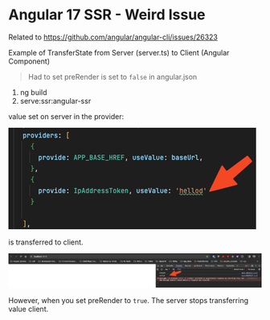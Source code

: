 # Angular 17 SSR - Weird Issue

Related to https://github.com/angular/angular-cli/issues/26323

Example of TransferState from Server (server.ts) to Client (Angular Component)

> Had to set preRender is set to `false` in angular.json 

1. ng build
2. serve:ssr:angular-ssr

value set on server in the provider:

![img_1.png](img_1.png)

is transferred to client.

![img.png](img.png)

However, when you set preRender to `true`. The server stops transferring value client.
